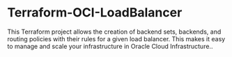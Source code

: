 # Terraform-OCI-LoadBalancer
This Terraform project allows the creation of backend sets, backends, and routing policies with their rules for a given load balancer. This makes it easy to manage and scale your infrastructure in Oracle Cloud Infrastructure..
